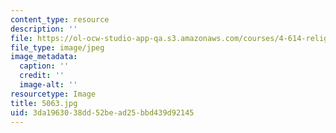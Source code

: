 ```yaml
---
content_type: resource
description: ''
file: https://ol-ocw-studio-app-qa.s3.amazonaws.com/courses/4-614-religious-architecture-and-islamic-cultures-fall-2002/3da1963038dd52bead25bbd439d92145_5063.jpg
file_type: image/jpeg
image_metadata:
  caption: ''
  credit: ''
  image-alt: ''
resourcetype: Image
title: 5063.jpg
uid: 3da19630-38dd-52be-ad25-bbd439d92145
---
```

